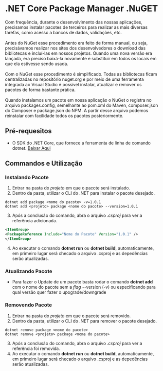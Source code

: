# .NET Core Package Manager .NuGET
Com frequência, durante o desenvolvimento das nossas aplicações, precisamos instalar pacotes de terceiros para realizar as mais diversas tarefas, como acesso a bancos de dados, validações, etc.
<br><br>
Antes do NuGet esse procedimento era feito de forma manual, ou seja, precisávamos realizar nos sites dos desenvolvedores o download das bibliotecas e incluí-las em nossos projetos. Quando uma nova versão era lançada, era preciso baixá-la novamente e substituir em todos os locais em que ela estivesse sendo usada.
<br><br>
Com o NuGet esse procedimento é simplificado. Todas as bibliotecas ficam centralizadas no repositório nuget.org e por meio de uma ferramenta integrada ao Visual Studio é possível instalar, atualizar e remover os pacotes de forma bastante prática.
<br><br>
Quando instalamos um pacote em nossa aplicação o NuGet o registra no arquivo packages.config, semelhante ao pom.xml do Maven, composer.json do Composer e package.json do NPM. A partir desse arquivo podemos reinstalar com facilidade todos os pacotes posteriormente.

## Pré-requesitos
- O SDK do .NET Core, que fornece a ferramenta de linha de comando dotnet. [Baixar Aqui](https://dotnet.microsoft.com/download)

## Commandos e Utilização
### Instalando Pacote
1. Entrar na pasta do _projeto_ em que o pacote será instalado.
2. Dentro da pasta, utilizar o CLI do .NET para instalar o pacote desejado.
```
dotnet add package <nome do pacote> -v=1.0.1
dotnet add <projeto> package <nome do pacote> --version=1.0.1
```
3. Após a conclusão do comando, abra o arquivo *.csproj* para ver a referência adicionada.
```XML
<ItemGroup>
<PackageReference Include="Nome do Pacote" Version="1.0.1" />
</ItemGroup>
```
4. Ao executar o comando **dotnet run** ou **dotnet build**, automaticamente, em primeiro lugar será checado o arquivo .csproj e as depedências serão atualizadas.
### Atualizando Pacote
- Para fazer o Update de um pacote basta rodar o comando **dotnet add** com o nome do pacote sem a _flag_ --version (-v) ou especificando para qual versão quer fazer o upograde/downgrade
### Removendo Pacote
1. Entrar na pasta do _projeto_ em que o pacote será removido.
2. Dentro da pasta, utilizar o CLI do .NET para remover o pacote desejado.
```
dotnet remove package <nome do pacote>
dotnet remove <projeto> package <nome do pacote>
```
3. Após a conclusão do comando, abra o arquivo *.csproj* para ver a referência foi removida.
4. Ao executar o comando **dotnet run** ou **dotnet build**, automaticamente, em primeiro lugar será checado o arquivo .csproj e as depedências serão atualizadas.
